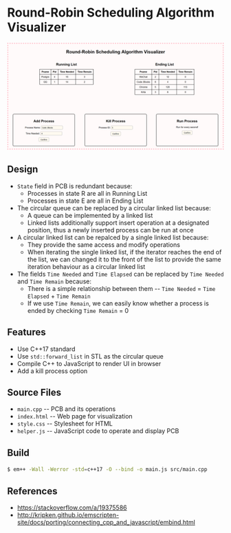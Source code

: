 # Round-Robin Scheduling Algorithm Visualizer

![demo](./demo.png)

## Design

* `State` field in PCB is redundant because:
  - Processes in state R are all in Running List
  - Processes in state E are all in Ending List
* The circular queue can be replaced by a circular linked list because:
  - A queue can be implemented by a linked list
  - Linked lists additionally support insert operation at a designated position, thus a newly inserted process can be run at once
* A circular linked list can be repalced by a single linked list because:
  - They provide the same access and modify operations
  - When iterating the single linked list, if the iterator reaches the end of the list, we can changed it to the front of the list to provide the same iteration behaviour as a circular linked list
* The fields `Time Needed` and `Time Elapsed` can be replaced by `Time Needed` and `Time Remain` because:
  - There is a simple relationship between them -- `Time Needed` = `Time Elapsed` + `Time Remain`
  - If we use `Time Remain`, we can easily know whether a process is ended by checking `Time Remain` = 0

## Features

* Use C++17 standard
* Use `std::forward_list` in STL as the circular queue
* Compile C++ to JavaScript to render UI in browser
* Add a kill process option

## Source Files

* `main.cpp`  -- PCB and its operations
* `index.html`  -- Web page for visualization
* `style.css`  -- Stylesheet for HTML
* `helper.js` -- JavaScript code to operate and display PCB

## Build

``` bash
$ em++ -Wall -Werror -std=c++17 -O --bind -o main.js src/main.cpp
```

## References

* https://stackoverflow.com/a/19375586
* http://kripken.github.io/emscripten-site/docs/porting/connecting_cpp_and_javascript/embind.html
